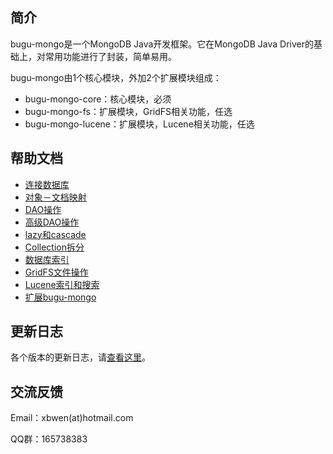 简介
----------
bugu-mongo是一个MongoDB Java开发框架。它在MongoDB Java Driver的基础上，对常用功能进行了封装，简单易用。

bugu-mongo由1个核心模块，外加2个扩展模块组成：

* bugu-mongo-core：核心模块，必须
* bugu-mongo-fs：扩展模块，GridFS相关功能，任选
* bugu-mongo-lucene：扩展模块，Lucene相关功能，任选


帮助文档
----------
* [连接数据库](https://github.com/xbwen/bugu-mongo/wiki/%E8%BF%9E%E6%8E%A5%E6%95%B0%E6%8D%AE%E5%BA%93)
* [对象－文档映射](https://github.com/xbwen/bugu-mongo/wiki/%E5%AF%B9%E8%B1%A1-%E6%96%87%E6%A1%A3%E6%98%A0%E5%B0%84)
* [DAO操作](https://github.com/xbwen/bugu-mongo/wiki/DAO%E6%93%8D%E4%BD%9C)
* [高级DAO操作](https://github.com/xbwen/bugu-mongo/wiki/%E9%AB%98%E7%BA%A7DAO%E6%93%8D%E4%BD%9C)
* [lazy和cascade](https://github.com/xbwen/bugu-mongo/wiki/lazy%E5%92%8Ccascade)
* [Collection拆分](https://github.com/xbwen/bugu-mongo/wiki/Collection%E6%8B%86%E5%88%86)
* [数据库索引](https://github.com/xbwen/bugu-mongo/wiki/%E6%95%B0%E6%8D%AE%E5%BA%93%E7%B4%A2%E5%BC%95)
* [GridFS文件操作](https://github.com/xbwen/bugu-mongo/wiki/GridFS%E6%96%87%E4%BB%B6%E6%93%8D%E4%BD%9C)
* [Lucene索引和搜索](https://github.com/xbwen/bugu-mongo/wiki/Lucene%E7%B4%A2%E5%BC%95%E5%92%8C%E6%90%9C%E7%B4%A2)
* [扩展bugu-mongo](https://github.com/xbwen/bugu-mongo/wiki/%E6%89%A9%E5%B1%95bugu-mongo)


更新日志
----------
各个版本的更新日志，请[查看这里](https://github.com/xbwen/bugu-mongo/releases)。


交流反馈
----------
Email：xbwen(at)hotmail.com

QQ群：165738383
